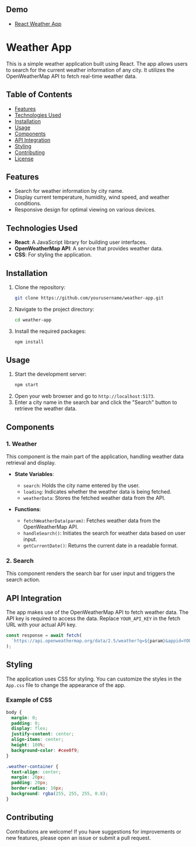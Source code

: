 ## Demo
* [React Weather App](https://neha13singh.github.io/weather-app/)


# Weather App

This is a simple weather application built using React. The app allows users to search for the current weather information of any city. It utilizes the OpenWeatherMap API to fetch real-time weather data.

## Table of Contents
- [Features](#features)
- [Technologies Used](#technologies-used)
- [Installation](#installation)
- [Usage](#usage)
- [Components](#components)
- [API Integration](#api-integration)
- [Styling](#styling)
- [Contributing](#contributing)
- [License](#license)

## Features
- Search for weather information by city name.
- Display current temperature, humidity, wind speed, and weather conditions.
- Responsive design for optimal viewing on various devices.

## Technologies Used
- **React**: A JavaScript library for building user interfaces.
- **OpenWeatherMap API**: A service that provides weather data.
- **CSS**: For styling the application.

## Installation
1. Clone the repository:
   ```bash
   git clone https://github.com/yourusername/weather-app.git
   ```
2. Navigate to the project directory:
   ```bash
   cd weather-app
   ```
3. Install the required packages:
   ```bash
   npm install
   ```

## Usage
1. Start the development server:
   ```bash
   npm start
   ```
2. Open your web browser and go to `http://localhost:5173`.
3. Enter a city name in the search bar and click the "Search" button to retrieve the weather data.

## Components
### 1. Weather
This component is the main part of the application, handling weather data retrieval and display.
- **State Variables**:
  - `search`: Holds the city name entered by the user.
  - `loading`: Indicates whether the weather data is being fetched.
  - `weatherData`: Stores the fetched weather data from the API.

- **Functions**:
  - `fetchWeatherData(param)`: Fetches weather data from the OpenWeatherMap API.
  - `handleSearch()`: Initiates the search for weather data based on user input.
  - `getCurrentDate()`: Returns the current date in a readable format.

### 2. Search
This component renders the search bar for user input and triggers the search action.

## API Integration
The app makes use of the OpenWeatherMap API to fetch weather data. The API key is required to access the data. Replace `YOUR_API_KEY` in the fetch URL with your actual API key.

```javascript
const response = await fetch(
  `https://api.openweathermap.org/data/2.5/weather?q=${param}&appid=YOUR_API_KEY`
);
```

## Styling
The application uses CSS for styling. You can customize the styles in the `App.css` file to change the appearance of the app.

### Example of CSS
```css
body {
  margin: 0;
  padding: 0;
  display: flex;
  justify-content: center;
  align-items: center;
  height: 100%;
  background-color: #cee0f9;
}

.weather-container {
  text-align: center;
  margin: 20px;
  padding: 20px;
  border-radius: 10px;
  background: rgba(255, 255, 255, 0.8);
}
```

## Contributing
Contributions are welcome! If you have suggestions for improvements or new features, please open an issue or submit a pull request.

